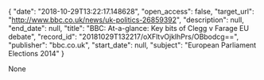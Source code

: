 {
  "date": "2018-10-29T13:22:17.148628", 
  "open_access": false, 
  "target_url": "http://www.bbc.co.uk/news/uk-politics-26859392", 
  "description": null, 
  "end_date": null, 
  "title": "BBC:  At-a-glance: Key bits of Clegg v Farage EU debate", 
  "record_id": "20181029T132217/oXFltvOjklhPrs/OBbodcg==", 
  "publisher": "bbc.co.uk", 
  "start_date": null, 
  "subject": "European Parliament Elections 2014"
}

None
